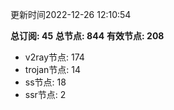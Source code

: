 更新时间2022-12-26 12:10:54

**总订阅: 45**
**总节点: 844**
**有效节点: 208**
- v2ray节点: 174
- trojan节点: 14
- ss节点: 18
- ssr节点: 2
